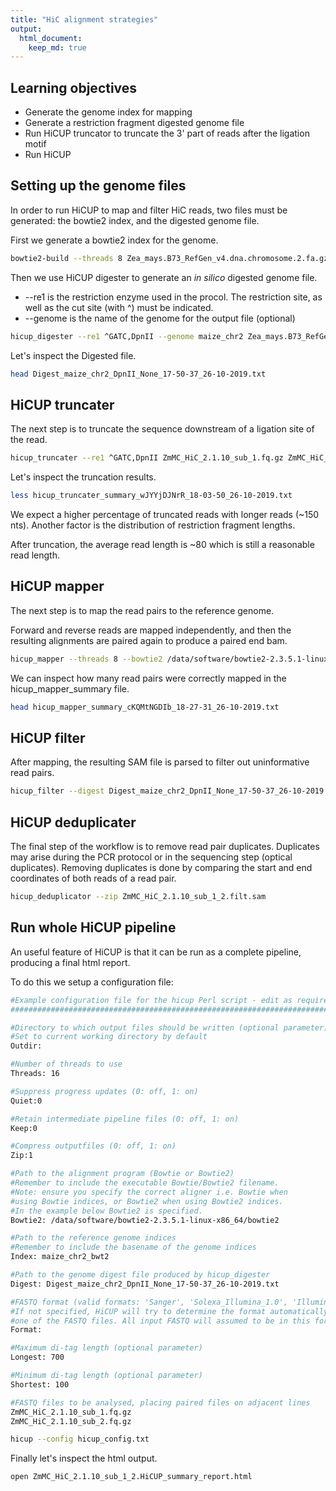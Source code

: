 ```yaml
---
title: "HiC alignment strategies"
output: 
  html_document:
    keep_md: true
---
```




## Learning objectives  
- Generate the genome index for mapping
- Generate a restriction fragment digested genome file 
- Run HiCUP truncator to truncate the 3' part of reads after the ligation motif
- Run HiCUP 


## Setting up the genome files

In order to run HiCUP to map and filter HiC reads, two files must be generated: the bowtie2 index, and the digested genome file.

First we generate a bowtie2 index for the genome.


```bash
bowtie2-build --threads 8 Zea_mays.B73_RefGen_v4.dna.chromosome.2.fa.gz maize_chr2_bwt2
```

Then we use HiCUP digester to generate an *in silico* digested genome file. 
- --re1 is the restriction enzyme used in the procol. The restriction site, as well as the cut site (with ^) must be indicated. 
- --genome is the name of the genome for the output file (optional)


```bash
hicup_digester --re1 ^GATC,DpnII --genome maize_chr2 Zea_mays.B73_RefGen_v4.dna.chromosome.2.fa.gz
```

Let's inspect the Digested file.


```bash
head Digest_maize_chr2_DpnII_None_17-50-37_26-10-2019.txt
```

## HiCUP truncater 

The next step is to truncate the sequence downstream of a ligation site of the read.


```bash
hicup_truncater --re1 ^GATC,DpnII ZmMC_HiC_2.1.10_sub_1.fq.gz ZmMC_HiC_2.1.10_sub_2.fq.gz
```

Let's inspect the truncation results.


```bash
less hicup_truncater_summary_wJYYjDJNrR_18-03-50_26-10-2019.txt
```

We expect a higher percentage of truncated reads with longer reads (~150 nts).
Another factor is the distribution of restriction fragment lengths.

After truncation, the average read length is ~80 which is still a reasonable read length. 

## HiCUP mapper

The next step is to map the read pairs to the reference genome. 

Forward and reverse reads are mapped independently, and then the resulting alignments are paired again to produce a paired end bam.


```bash
hicup_mapper --threads 8 --bowtie2 /data/software/bowtie2-2.3.5.1-linux-x86_64/bowtie2 --index maize_chr2_bwt2 ZmMC_HiC_2.1.10_sub_1.trunc.fastq  ZmMC_HiC_2.1.10_sub_2.trunc.fastq
```

We can inspect how many read pairs were correctly mapped in the hicup_mapper_summary file.


```bash
head hicup_mapper_summary_cKQMtNGDIb_18-27-31_26-10-2019.txt 
```

## HiCUP filter

After mapping, the resulting SAM file is parsed to filter out uninformative read pairs. 


```bash
hicup_filter --digest Digest_maize_chr2_DpnII_None_17-50-37_26-10-2019.txt ZmMC_HiC_2.1.10_sub_1_2.pair.sam --longest 800 --shortest 150
```

## HiCUP deduplicater

The final step of the workflow is to remove read pair duplicates. Duplicates may arise during the PCR protocol or in the sequencing step (optical duplicates). Removing duplicates is done by comparing the start and end coordinates of both reads of a read pair.


```bash
hicup_deduplicator --zip ZmMC_HiC_2.1.10_sub_1_2.filt.sam
```

## Run whole HiCUP pipeline 

An useful feature of HiCUP is that it can be run as a complete pipeline, producing a final html report. 

To do this we setup a configuration file:


```bash
#Example configuration file for the hicup Perl script - edit as required
########################################################################

#Directory to which output files should be written (optional parameter)
#Set to current working directory by default 
Outdir:

#Number of threads to use
Threads: 16

#Suppress progress updates (0: off, 1: on)
Quiet:0

#Retain intermediate pipeline files (0: off, 1: on)
Keep:0

#Compress outputfiles (0: off, 1: on)
Zip:1

#Path to the alignment program (Bowtie or Bowtie2)
#Remember to include the executable Bowtie/Bowtie2 filename.
#Note: ensure you specify the correct aligner i.e. Bowtie when 
#using Bowtie indices, or Bowtie2 when using Bowtie2 indices. 
#In the example below Bowtie2 is specified.
Bowtie2: /data/software/bowtie2-2.3.5.1-linux-x86_64/bowtie2

#Path to the reference genome indices
#Remember to include the basename of the genome indices
Index: maize_chr2_bwt2

#Path to the genome digest file produced by hicup_digester
Digest: Digest_maize_chr2_DpnII_None_17-50-37_26-10-2019.txt

#FASTQ format (valid formats: 'Sanger', 'Solexa_Illumina_1.0', 'Illumina_1.3' or 'Illumina_1.5')
#If not specified, HiCUP will try to determine the format automatically by analysing
#one of the FASTQ files. All input FASTQ will assumed to be in this format
Format: 

#Maximum di-tag length (optional parameter)
Longest: 700

#Minimum di-tag length (optional parameter)
Shortest: 100

#FASTQ files to be analysed, placing paired files on adjacent lines
ZmMC_HiC_2.1.10_sub_1.fq.gz
ZmMC_HiC_2.1.10_sub_2.fq.gz
```


```bash
hicup --config hicup_config.txt
```

Finally let's inspect the html output.


```bash
open ZmMC_HiC_2.1.10_sub_1_2.HiCUP_summary_report.html
```


